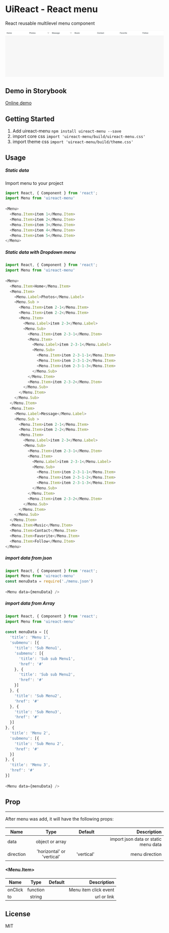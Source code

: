 # UiReact - React menu
React reusable multilevel menu component

![Screenshot](https://raw.githubusercontent.com/nickjazz/uireact-menu/master/Screenshot.gif)

## Demo in Storybook
[Online demo](https://nickjazz.github.io/uireact-menu/)

## Getting Started
  1. Add uireact-menu `npm install uireact-menu --save`
  2. import core css `import 'uireact-menu/build/uireact-menu.css'`
  3. import theme css `import 'uireact-menu/build/theme.css'`
## Usage

##### Static data
Import menu to your project
```javascript
import React, { Component } from 'react';
import Menu from 'uireact-menu'

<Menu>
  <Menu.Item>item 1</Menu.Item>
  <Menu.Item>item 2</Menu.Item>
  <Menu.Item>item 3</Menu.Item>
  <Menu.Item>item 4</Menu.Item>
  <Menu.Item>item 5</Menu.Item>
</Menu>
```

##### Static data with Dropdown menu
```javascript
import React, { Component } from 'react';
import Menu from 'uireact-menu'

<Menu>
  <Menu.Item>Home</Menu.Item>
  <Menu.Item>
    <Menu.Label>Photos</Menu.Label>
    <Menu.Sub >
      <Menu.Item>item 2-1</Menu.Item>
      <Menu.Item>item 2-2</Menu.Item>
      <Menu.Item>
        <Menu.Label>item 2-3</Menu.Label>
        <Menu.Sub>
          <Menu.Item>item 2-3-1</Menu.Item>
          <Menu.Item>
            <Menu.Label>item 2-3-1</Menu.Label>
            <Menu.Sub>
              <Menu.Item>item 2-3-1-1</Menu.Item>
              <Menu.Item>item 2-3-1-2</Menu.Item>
              <Menu.Item>item 2-3-1-3</Menu.Item>
            </Menu.Sub>
          </Menu.Item>
          <Menu.Item>item 2-3-2</Menu.Item>
        </Menu.Sub>
      </Menu.Item>
    </Menu.Sub>
  </Menu.Item>
  <Menu.Item>
    <Menu.Label>Message</Menu.Label>
    <Menu.Sub >
      <Menu.Item>item 2-1</Menu.Item>
      <Menu.Item>item 2-2</Menu.Item>
      <Menu.Item>
        <Menu.Label>item 2-3</Menu.Label>
        <Menu.Sub>
          <Menu.Item>item 2-3-1</Menu.Item>
          <Menu.Item>
            <Menu.Label>item 2-3-1</Menu.Label>
            <Menu.Sub>
              <Menu.Item>item 2-3-1-1</Menu.Item>
              <Menu.Item>item 2-3-1-2</Menu.Item>
              <Menu.Item>item 2-3-1-3</Menu.Item>
            </Menu.Sub>
          </Menu.Item>
          <Menu.Item>item 2-3-2</Menu.Item>
        </Menu.Sub>
      </Menu.Item>
    </Menu.Sub>
  </Menu.Item>
  <Menu.Item>Music</Menu.Item>
  <Menu.Item>Contact</Menu.Item>
  <Menu.Item>Favorite</Menu.Item>
  <Menu.Item>Follow</Menu.Item>
</Menu>
```
##### import data from json
```javascript
import React, { Component } from 'react';
import Menu from 'uireact-menu'
const menuData = require('./menu.json')

<Menu data={menuData} />
```
##### import data from Array

```javascript
import React, { Component } from 'react';
import Menu from 'uireact-menu'

const menuData = [{
  'title': 'Menu 1',
  'submenu': [{
    'title': 'Sub Menu1',
    'submenu': [{
      'title': 'Sub sub Menu1',
      'href': '#'
    }, {
      'title': 'Sub sub Menu2',
      'href': '#'
    }]
  }, {
    'title': 'Sub Menu2',
    'href': '#'
  }, {
    'title': 'Sub Menu3',
    'href': '#'
  }]
}, {
  'title': 'Menu 2',
  'submenu': [{
    'title': 'Sub Menu 2',
    'href': '#'
  }]
}, {
  'title': 'Menu 3',
  'href': '#'
}]

<Menu data={menuData} />

```

## Prop
---
After menu was add, it will have the following props:
#### <Menu>

| Name        | Type           | Default  | Description |
| ------------- |:-------------:| -----:| -----:|
| data      | object or array |  | import json data or static menu data |
| direction      | 'horizontal' or 'vertical'      |  'vertical' | menu direction |

#### <Menu.Item>
| Name        | Type           | Default  | Description |
| ------------- |:-------------:| -----:| -----:|
| onClick      | function |  | Menu item click event |
| to      | string      |   | url or link  |

License
----

MIT
